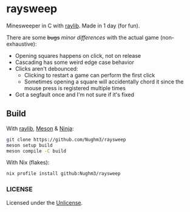 # raysweep

Minesweeper in C with [raylib](https://raylib.com). Made in 1 day (for fun).

There are some ~~bugs~~ *minor differences* with the actual game (non-exhaustive):

- Opening squares happens on click, not on release
- Cascading has some weird edge case behavior
- Clicks aren't debounced:
  - Clicking to restart a game can perform the first click
  - Sometimes opening a square will accidentally chord it since the mouse press is registered multiple times
- Got a segfault once and I'm not sure if it's fixed

## Build

With [raylib](https://raylib.com), [Meson](https://mesonbuild.com) & [Ninja](https://ninja-build.org):

```bash
git clone https://github.com/Nughm3/raysweep
meson setup build
meson compile -C build
```

With Nix (flakes):

```bash
nix profile install github:Nughm3/raysweep
```

### LICENSE

Licensed under the [Unlicense](/LICENSE).
